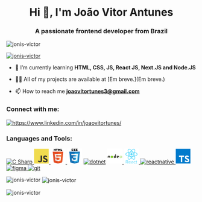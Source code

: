 <h1 align="center">Hi 👋, I'm João Vitor Antunes</h1>
<h3 align="center">A passionate frontend developer from Brazil</h3>

<p align="left"> <img src="https://komarev.com/ghpvc/?username=jonis-victor&label=Profile%20views&color=0e75b6&style=flat" alt="jonis-victor" /> </p>

<p align="left"> <a href="https://github.com/ryo-ma/github-profile-trophy"><img src="https://github-profile-trophy.vercel.app/?username=jonis-victor" alt="jonis-victor" /></a> </p>

- 🌱 I’m currently learning **HTML, CSS, JS, React JS, Next.JS and Node.JS**

- 👨‍💻 All of my projects are available at [Em breve.](Em breve.)

- 📫 How to reach me **joaovitortunes3@gmail.com**

<h3 align="left">Connect with me:</h3>
<p align="left">
<a href="https://linkedin.com/in/https://www.linkedin.com/in/joaovitortunes/" target="blank"><img align="center" src="https://raw.githubusercontent.com/rahuldkjain/github-profile-readme-generator/master/src/images/icons/Social/linked-in-alt.svg" alt="https://www.linkedin.com/in/joaovitortunes/" height="30" width="40" /></a>
</p>

<h3 align="left">Languages and Tools:</h3>
<p align="left"> 
<a href="https://learn.microsoft.com/pt-br/dotnet/csharp/" target="_blank" rel="noreferrer"> <img src="https://icongr.am/devicon/csharp-original.svg?size=40&color=currentColor" alt="C Sharp" width="40" height="40"/> </a>
<a href="https://developer.mozilla.org/en-US/docs/Web/JavaScript" target="_blank" rel="noreferrer"> <img src="https://raw.githubusercontent.com/devicons/devicon/master/icons/javascript/javascript-original.svg" alt="javascript" width="40" height="40"/> </a>
<a href="https://www.w3.org/html/" target="_blank" rel="noreferrer"> <img src="https://raw.githubusercontent.com/devicons/devicon/master/icons/html5/html5-original-wordmark.svg" alt="html5" width="40" height="40"/>
<a href="https://www.w3schools.com/css/" target="_blank" rel="noreferrer"> <img src="https://raw.githubusercontent.com/devicons/devicon/master/icons/css3/css3-original-wordmark.svg" alt="css3" width="40" height="40"/></a>  
<a href="https://learn.microsoft.com/en-us/dotnet/" target="_blank" rel="noreferrer"> <img src="https://icongr.am/devicon/dot-net-original-wordmark.svg?size=40&color=ffffff" alt="dotnet" width="40" height="40"/></a>
<a href="https://nodejs.org" target="_blank" rel="noreferrer"> <img src="https://raw.githubusercontent.com/devicons/devicon/master/icons/nodejs/nodejs-original-wordmark.svg" alt="nodejs" width="40" height="40"/> 
<a href="https://reactjs.org/" target="_blank" rel="noreferrer"> <img src="https://raw.githubusercontent.com/devicons/devicon/master/icons/react/react-original-wordmark.svg" alt="react" width="40" height="40"/> 
</a> <a href="https://reactnative.dev/" target="_blank" rel="noreferrer"> <img src="https://reactnative.dev/img/header_logo.svg" alt="reactnative" width="40" height="40"/> 
</a> <a href="https://www.typescriptlang.org/" target="_blank" rel="noreferrer"> <img src="https://raw.githubusercontent.com/devicons/devicon/master/icons/typescript/typescript-original.svg" alt="typescript" width="40" height="40"/> </a> 
<a href="https://www.figma.com/" target="_blank" rel="noreferrer"> <img src="https://www.vectorlogo.zone/logos/figma/figma-icon.svg" alt="figma" width="40" height="40"/> </a> 
<a href="https://git-scm.com/" target="_blank" rel="noreferrer"> <img src="https://www.vectorlogo.zone/logos/git-scm/git-scm-icon.svg" alt="git" width="40" height="40"/> </a>

<p><img align="left" src="https://github-readme-stats.vercel.app/api/top-langs?username=jonis-victor&show_icons=true&locale=en&layout=compact" alt="jonis-victor" /></p>

<p>&nbsp;<img align="center" src="https://github-readme-stats.vercel.app/api?username=jonis-victor&show_icons=true&locale=en" alt="jonis-victor" /></p>

<p><img align="center" src="https://github-readme-streak-stats.herokuapp.com/?user=jonis-victor&" alt="jonis-victor" /></p>
